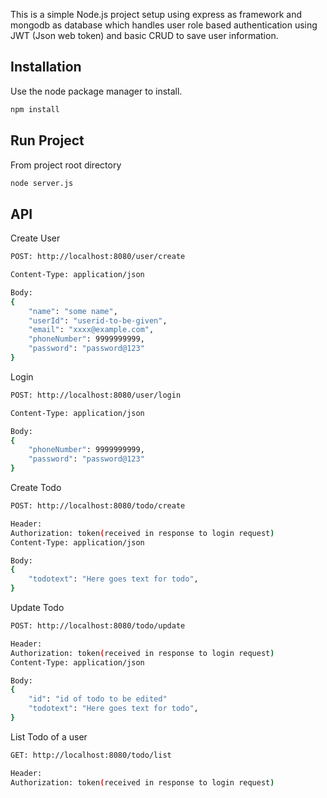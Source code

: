 This is a simple Node.js project setup using express as framework and mongodb as database which handles user role based authentication using JWT (Json web token)
and basic CRUD to save user information.


## Installation

Use the node package manager to install.

```bash
npm install
```

## Run Project

From project root directory

```bash
node server.js
```

## API

Create User

```bash
POST: http://localhost:8080/user/create

Content-Type: application/json

Body:
{
	"name": "some name",
	"userId": "userid-to-be-given",
	"email": "xxxx@example.com",
	"phoneNumber": 9999999999,
	"password": "password@123"
}
```

Login

```bash
POST: http://localhost:8080/user/login

Content-Type: application/json

Body:
{
	"phoneNumber": 9999999999,
	"password": "password@123"
}
```

Create Todo

```bash
POST: http://localhost:8080/todo/create

Header:
Authorization: token(received in response to login request)
Content-Type: application/json

Body:
{
	"todotext": "Here goes text for todo",
}
```

Update Todo

```bash
POST: http://localhost:8080/todo/update

Header:
Authorization: token(received in response to login request)
Content-Type: application/json

Body:
{
    "id": "id of todo to be edited"
	"todotext": "Here goes text for todo",
}
```

List Todo of a user

```bash
GET: http://localhost:8080/todo/list

Header:
Authorization: token(received in response to login request)

```


